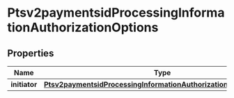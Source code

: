 
# Ptsv2paymentsidProcessingInformationAuthorizationOptions

## Properties
Name | Type | Description | Notes
------------ | ------------- | ------------- | -------------
**initiator** | [**Ptsv2paymentsidProcessingInformationAuthorizationOptionsInitiator**](Ptsv2paymentsidProcessingInformationAuthorizationOptionsInitiator.md) |  |  [optional]



